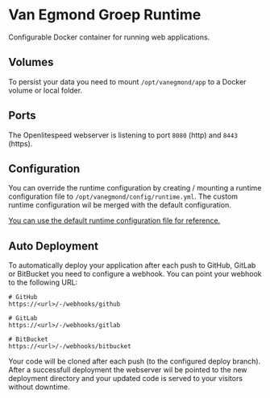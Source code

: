 # Van Egmond Groep Runtime

Configurable Docker container for running web applications.

## Volumes

To persist your data you need to mount `/opt/vanegmond/app` to a Docker volume or local folder.

## Ports

The Openlitespeed webserver is listening to port `8080` (http) and `8443` (https).

## Configuration 

You can override the runtime configuration by creating / mounting a runtime configuration file to `/opt/vanegmond/config/runtime.yml`. The custom runtime configuration wil be merged with the default configuration.

[You can use the default runtime configuration file for reference.](filesystem/opt/vanegmond/runtime/defaults.yml)

## Auto Deployment

To automatically deploy your application after each push to GitHub, GitLab or BitBucket you need to configure a webhook. You can point your webhook to the following URL:

```
# GitHub
https://<url>/-/webhooks/github

# GitLab
https://<url>/-/webhooks/gitlab

# BitBucket
https://<url>/-/webhooks/bitbucket
```

Your code will be cloned after each push (to the configured deploy branch). After a successfull deployment the webserver wil be pointed to the new deployment directory and your updated code is served to your visitors without downtime.
